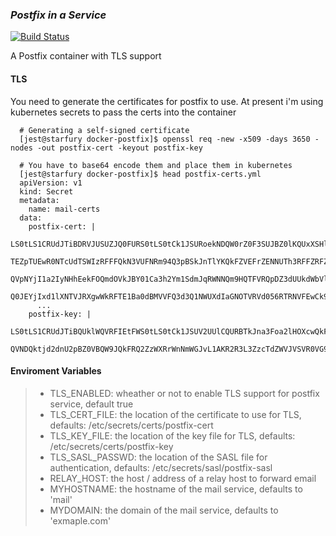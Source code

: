 ### *Postfix in a Service* ###

[![Build Status](https://travis-ci.org/UKHomeOffice/docker-postfix.svg?branch=master)](https://travis-ci.org/UKHomeOffice/docker-postfix)

A Postfix container with TLS support

#### **TLS**

You need to generate the certificates for postfix to use. At present i'm using kubernetes secrets to pass the certs into the container

```shell
  # Generating a self-signed certificate
  [jest@starfury docker-postfix]$ openssl req -new -x509 -days 3650 -nodes -out postfix-cert -keyout postfix-key

  # You have to base64 encode them and place them in kubernetes
  [jest@starfury docker-postfix]$ head postfix-certs.yml
  apiVersion: v1
  kind: Secret
  metadata:
    name: mail-certs
  data:
    postfix-cert: |
      LS0tLS1CRUdJTiBDRVJUSUZJQ0FURS0tLS0tCk1JSURoekNDQW0rZ0F3SUJBZ0lKQUxXSHlCQkVO
      TEZpTUEwR0NTcUdTSWIzRFFFQkN3VUFNRm94Q3pBSkJnTlYKQkFZVEFrZENNUTh3RFFZRFZRUUlE
      QVpNYjI1a2IyNHhEekFOQmdOVkJBY01Ca3h2Ym1SdmJqRWNNQm9HQTFVRQpDZ3dUUkdWbVlYVnNk
      Q0JEYjIxd1lXNTVJRXgwWkRFTE1Ba0dBMVVFQ3d3Q1NWUXdIaGNOTVRVd056RTRNVFEwCk9UUTRX
      ...
    postfix-key: |
      LS0tLS1CRUdJTiBQUklWQVRFIEtFWS0tLS0tCk1JSUV2UUlCQURBTkJna3Foa2lHOXcwQkFRRUZB
      QVNDQktjd2dnU2pBZ0VBQW9JQkFRQ2ZzWXRrWnNmWGJvL1AKR2R3L3ZzcTdZWVJVSVR0VG9Mai9X
```

#### **Enviroment Variables**

> * TLS_ENABLED: wheather or not to enable TLS support for postfix service, default true
> * TLS_CERT_FILE: the location of the certificate to use for TLS, defaults: /etc/secrets/certs/postfix-cert
> * TLS_KEY_FILE: the location of the key file for TLS, defaults: /etc/secrets/certs/postfix-key
> * TLS_SASL_PASSWD: the location of the SASL file for authentication, defaults: /etc/secrets/sasl/postfix-sasl
> * RELAY_HOST: the host / address of a relay host to forward email
> * MYHOSTNAME: the hostname of the mail service, defaults to 'mail'
> * MYDOMAIN: the domain of the mail service, defaults to 'exmaple.com'
